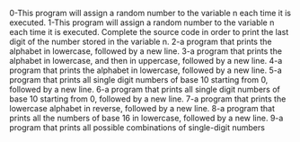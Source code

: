 0-This program will assign a random number to the variable n each time it is executed.
1-This program will assign a random number to the variable n each time it is executed. Complete the source code in order to print the last digit of the number stored in the variable n.
2-a program that prints the alphabet in lowercase, followed by a new line.
3-a program that prints the alphabet in lowercase, and then in uppercase, followed by a new line.
4-a program that prints the alphabet in lowercase, followed by a new line.
5-a program that prints all single digit numbers of base 10 starting from 0, followed by a new line.
6-a program that prints all single digit numbers of base 10 starting from 0, followed by a new line.
7-a program that prints the lowercase alphabet in reverse, followed by a new line.
8-a program that prints all the numbers of base 16 in lowercase, followed by a new line.
9-a program that prints all possible combinations of single-digit numbers
